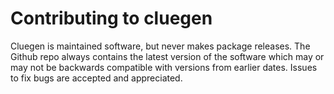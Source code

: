 Contributing to cluegen
=======================

Cluegen is maintained software, but never makes package releases.  The
Github repo always contains the latest version of the software which
may or may not be backwards compatible with versions from earlier
dates.  Issues to fix bugs are accepted and appreciated.



